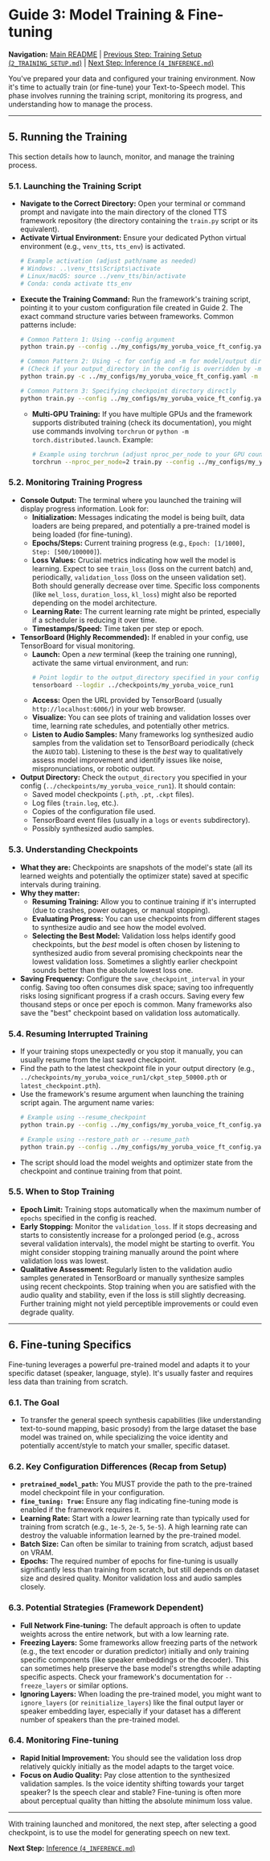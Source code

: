 # Guide 3: Model Training & Fine-tuning

**Navigation:** [Main README](/Universal-TTS-Guide/) | [Previous Step: Training Setup (`2_TRAINING_SETUP.md`)](./2_TRAINING_SETUP.md) | [Next Step: Inference (`4_INFERENCE.md`)](./4_INFERENCE.md)

You've prepared your data and configured your training environment. Now it's time to actually train (or fine-tune) your Text-to-Speech model. This phase involves running the training script, monitoring its progress, and understanding how to manage the process.

---

## 5. Running the Training

This section details how to launch, monitor, and manage the training process.

### 5.1. Launching the Training Script

-   **Navigate to the Correct Directory:** Open your terminal or command prompt and navigate into the main directory of the cloned TTS framework repository (the directory containing the `train.py` script or its equivalent).
-   **Activate Virtual Environment:** Ensure your dedicated Python virtual environment (e.g., `venv_tts`, `tts_env`) is activated.
    ```bash
    # Example activation (adjust path/name as needed)
    # Windows: ..\venv_tts\Scripts\activate
    # Linux/macOS: source ../venv_tts/bin/activate
    # Conda: conda activate tts_env
    ```
-   **Execute the Training Command:** Run the framework's training script, pointing it to your custom configuration file created in Guide 2. The exact command structure varies between frameworks. Common patterns include:
    ```bash
    # Common Pattern 1: Using --config argument
    python train.py --config ../my_configs/my_yoruba_voice_ft_config.yaml

    # Common Pattern 2: Using -c for config and -m for model/output directory name
    # (Check if your output_directory in the config is overridden by -m)
    python train.py -c ../my_configs/my_yoruba_voice_ft_config.yaml -m my_yoruba_voice_run1

    # Common Pattern 3: Specifying checkpoint directory directly
    python train.py --config ../my_configs/my_yoruba_voice_ft_config.yaml --checkpoint_path ../checkpoints/my_yoruba_voice_run1
    ```
    *   **Multi-GPU Training:** If you have multiple GPUs and the framework supports distributed training (check its documentation), you might use commands involving `torchrun` or `python -m torch.distributed.launch`. Example:
        ```bash
        # Example using torchrun (adjust nproc_per_node to your GPU count)
        torchrun --nproc_per_node=2 train.py --config ../my_configs/my_yoruba_voice_ft_config.yaml
        ```

### 5.2. Monitoring Training Progress

-   **Console Output:** The terminal where you launched the training will display progress information. Look for:
    *   **Initialization:** Messages indicating the model is being built, data loaders are being prepared, and potentially a pre-trained model is being loaded (for fine-tuning).
    *   **Epochs/Steps:** Current training progress (e.g., `Epoch: [1/1000]`, `Step: [500/100000]`).
    *   **Loss Values:** Crucial metrics indicating how well the model is learning. Expect to see `train_loss` (loss on the current batch) and, periodically, `validation_loss` (loss on the unseen validation set). Both should generally decrease over time. Specific loss components (like `mel_loss`, `duration_loss`, `kl_loss`) might also be reported depending on the model architecture.
    *   **Learning Rate:** The current learning rate might be printed, especially if a scheduler is reducing it over time.
    *   **Timestamps/Speed:** Time taken per step or epoch.
-   **TensorBoard (Highly Recommended):** If enabled in your config, use TensorBoard for visual monitoring.
    *   **Launch:** Open a *new* terminal (keep the training one running), activate the same virtual environment, and run:
        ```bash
        # Point logdir to the output_directory specified in your config
        tensorboard --logdir ../checkpoints/my_yoruba_voice_run1
        ```
    *   **Access:** Open the URL provided by TensorBoard (usually `http://localhost:6006/`) in your web browser.
    *   **Visualize:** You can see plots of training and validation losses over time, learning rate schedules, and potentially other metrics.
    *   **Listen to Audio Samples:** Many frameworks log synthesized audio samples from the validation set to TensorBoard periodically (check the `AUDIO` tab). Listening to these is the *best* way to qualitatively assess model improvement and identify issues like noise, mispronunciations, or robotic output.
-   **Output Directory:** Check the `output_directory` you specified in your config (`../checkpoints/my_yoruba_voice_run1`). It should contain:
    *   Saved model checkpoints (`.pth`, `.pt`, `.ckpt` files).
    *   Log files (`train.log`, etc.).
    *   Copies of the configuration file used.
    *   TensorBoard event files (usually in a `logs` or `events` subdirectory).
    *   Possibly synthesized audio samples.

### 5.3. Understanding Checkpoints

-   **What they are:** Checkpoints are snapshots of the model's state (all its learned weights and potentially the optimizer state) saved at specific intervals during training.
-   **Why they matter:**
    *   **Resuming Training:** Allow you to continue training if it's interrupted (due to crashes, power outages, or manual stopping).
    *   **Evaluating Progress:** You can use checkpoints from different stages to synthesize audio and see how the model evolved.
    *   **Selecting the Best Model:** Validation loss helps identify good checkpoints, but the *best* model is often chosen by listening to synthesized audio from several promising checkpoints near the lowest validation loss. Sometimes a slightly earlier checkpoint sounds better than the absolute lowest loss one.
-   **Saving Frequency:** Configure the `save_checkpoint_interval` in your config. Saving too often consumes disk space; saving too infrequently risks losing significant progress if a crash occurs. Saving every few thousand steps or once per epoch is common. Many frameworks also save the "best" checkpoint based on validation loss automatically.

### 5.4. Resuming Interrupted Training

-   If your training stops unexpectedly or you stop it manually, you can usually resume from the last saved checkpoint.
-   Find the path to the latest checkpoint file in your output directory (e.g., `../checkpoints/my_yoruba_voice_run1/ckpt_step_50000.pth` or `latest_checkpoint.pth`).
-   Use the framework's resume argument when launching the training script again. The argument name varies:
    ```bash
    # Example using --resume_checkpoint
    python train.py --config ../my_configs/my_yoruba_voice_ft_config.yaml --resume_checkpoint ../checkpoints/my_yoruba_voice_run1/ckpt_step_50000.pth

    # Example using --restore_path or --resume_path
    python train.py --config ../my_configs/my_yoruba_voice_ft_config.yaml --restore_path ../checkpoints/my_yoruba_voice_run1/ckpt_step_50000.pth
    ```
-   The script should load the model weights and optimizer state from the checkpoint and continue training from that point.

### 5.5. When to Stop Training

-   **Epoch Limit:** Training stops automatically when the maximum number of `epochs` specified in the config is reached.
-   **Early Stopping:** Monitor the `validation_loss`. If it stops decreasing and starts to consistently increase for a prolonged period (e.g., across several validation intervals), the model might be starting to overfit. You might consider stopping training manually around the point where validation loss was lowest.
-   **Qualitative Assessment:** Regularly listen to the validation audio samples generated in TensorBoard or manually synthesize samples using recent checkpoints. Stop training when you are satisfied with the audio quality and stability, even if the loss is still slightly decreasing. Further training might not yield perceptible improvements or could even degrade quality.

---

## 6. Fine-tuning Specifics

Fine-tuning leverages a powerful pre-trained model and adapts it to your specific dataset (speaker, language, style). It's usually faster and requires less data than training from scratch.

### 6.1. The Goal

-   To transfer the general speech synthesis capabilities (like understanding text-to-sound mapping, basic prosody) from the large dataset the base model was trained on, while specializing the voice identity and potentially accent/style to match your smaller, specific dataset.

### 6.2. Key Configuration Differences (Recap from Setup)

-   **`pretrained_model_path`:** You MUST provide the path to the pre-trained model checkpoint file in your configuration.
-   **`fine_tuning: True`:** Ensure any flag indicating fine-tuning mode is enabled if the framework requires it.
-   **Learning Rate:** Start with a *lower* learning rate than typically used for training from scratch (e.g., `1e-5`, `2e-5`, `5e-5`). A high learning rate can destroy the valuable information learned by the pre-trained model.
-   **Batch Size:** Can often be similar to training from scratch, adjust based on VRAM.
-   **Epochs:** The required number of epochs for fine-tuning is usually significantly less than training from scratch, but still depends on dataset size and desired quality. Monitor validation loss and audio samples closely.

### 6.3. Potential Strategies (Framework Dependent)

-   **Full Network Fine-tuning:** The default approach is often to update weights across the entire network, but with a low learning rate.
-   **Freezing Layers:** Some frameworks allow freezing parts of the network (e.g., the text encoder or duration predictor) initially and only training specific components (like speaker embeddings or the decoder). This can sometimes help preserve the base model's strengths while adapting specific aspects. Check your framework's documentation for `--freeze_layers` or similar options.
-   **Ignoring Layers:** When loading the pre-trained model, you might want to `ignore_layers` (or `reinitialize_layers`) like the final output layer or speaker embedding layer, especially if your dataset has a different number of speakers than the pre-trained model.

### 6.4. Monitoring Fine-tuning

-   **Rapid Initial Improvement:** You should see the validation loss drop relatively quickly initially as the model adapts to the target voice.
-   **Focus on Audio Quality:** Pay close attention to the synthesized validation samples. Is the voice identity shifting towards your target speaker? Is the speech clear and stable? Fine-tuning is often more about perceptual quality than hitting the absolute minimum loss value.

---

With training launched and monitored, the next step, after selecting a good checkpoint, is to use the model for generating speech on new text.

**Next Step:** [Inference (`4_INFERENCE.md`)](./4_INFERENCE.md)